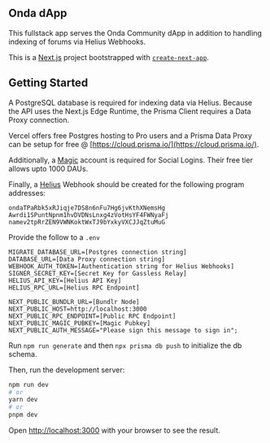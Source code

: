 ## Onda dApp

This fullstack app serves the Onda Community dApp in addition to handling indexing of forums via Helius Webhooks.

This is a [Next.js](https://nextjs.org/) project bootstrapped with [`create-next-app`](https://github.com/vercel/next.js/tree/canary/packages/create-next-app).

## Getting Started

A PostgreSQL database is required for indexing data via Helius. Because the API uses the Next.js Edge Runtime, the Prisma Client requires a Data Proxy connection.

Vercel offers free Postgres hosting to Pro users and a Prisma Data Proxy can be setup for free @ [https://cloud.prisma.io/](https://cloud.prisma.io/).

Additionally, a [Magic](https://magic.link/) account is required for Social Logins. Their free tier allows upto 1000 DAUs.

Finally, a [Helius](https://www.helius.dev/) Webhook should be created for the following program addresses:

```
ondaTPaRbk5xRJiqje7DS8n6nFu7Hg6jvKthXNemsHg
Awrdi1SPuntNpnm1hvDVDNsLnxg4zVotHsYF4FWNyaFj
namev2tpRrZEN9VWNKoktWxTJ9bYxkyVXCJJqZtuMuG
```

Provide the follow to a `.env`

```
MIGRATE_DATABASE_URL=[Postgres connection string]
DATABASE_URL=[Data Proxy connection string]
WEBHOOK_AUTH_TOKEN=[Authentication string for Helius Webhooks]
SIGNER_SECRET_KEY=[Secret Key for Gassless Relay]
HELIUS_API_KEY=[Helius API Key]
HELIUS_RPC_URL=[Helius RPC Endpoint]

NEXT_PUBLIC_BUNDLR_URL=[Bundlr Node]
NEXT_PUBLIC_HOST=http://localhost:3000
NEXT_PUBLIC_RPC_ENDPOINT=[Public RPC Endpoint]
NEXT_PUBLIC_MAGIC_PUBKEY=[Magic Pubkey]
NEXT_PUBLIC_AUTH_MESSAGE="Please sign this message to sign in";
```

Run `npm run generate` and then `npx prisma db push` to initialize the db schema.

Then, run the development server:

```bash
npm run dev
# or
yarn dev
# or
pnpm dev
```

Open [http://localhost:3000](http://localhost:3000) with your browser to see the result.
